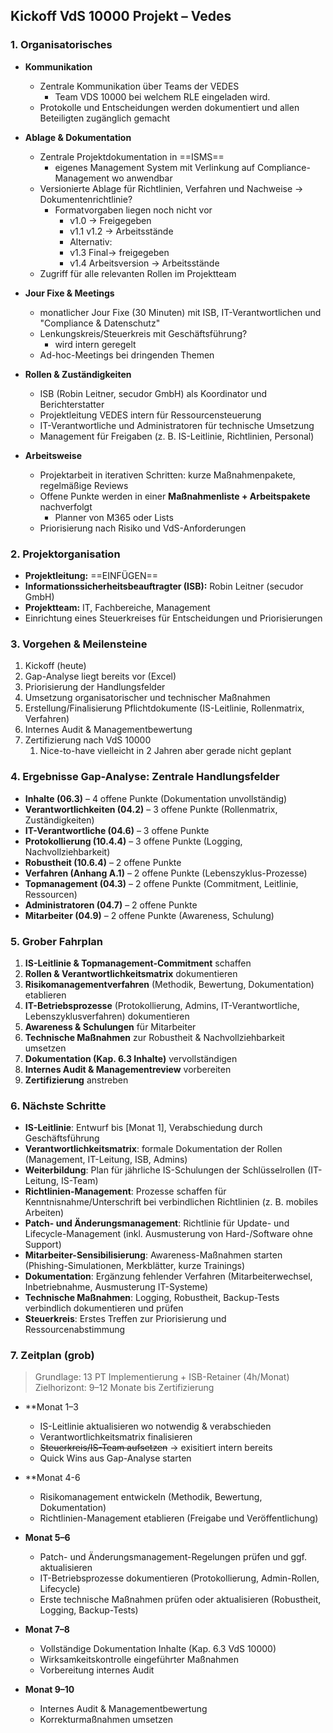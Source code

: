 ## Kickoff VdS 10000 Projekt – Vedes

### 1. Organisatorisches
- **Kommunikation**
  - Zentrale Kommunikation über Teams der VEDES 
	  - Team VDS 10000 bei welchem RLE eingeladen wird. 
  - Protokolle und Entscheidungen werden dokumentiert und allen Beteiligten zugänglich gemacht

- **Ablage & Dokumentation**
  - Zentrale Projektdokumentation in ==ISMS==
	  - eigenes Management System mit Verlinkung auf Compliance-Management wo anwendbar
  - Versionierte Ablage für Richtlinien, Verfahren und Nachweise -> Dokumentenrichtlinie? 
	  - Formatvorgaben liegen noch nicht vor
		  - v1.0 -> Freigegeben 
		  - v1.1 v1.2 -> Arbeitsstände
		- Alternativ:
		- v1.3 Final-> freigegeben
		- v1.4 Arbeitsversion -> Arbeitsstände
  - Zugriff für alle relevanten Rollen im Projektteam

- **Jour Fixe & Meetings**
  - monatlicher Jour Fixe (30 Minuten) mit ISB, IT-Verantwortlichen und "Compliance & Datenschutz"
  - Lenkungskreis/Steuerkreis mit Geschäftsführung?
	  - wird intern geregelt
  - Ad-hoc-Meetings bei dringenden Themen

- **Rollen & Zuständigkeiten**
  - ISB (Robin Leitner, secudor GmbH) als Koordinator und Berichterstatter
  - Projektleitung VEDES intern für Ressourcensteuerung
  - IT-Verantwortliche und Administratoren für technische Umsetzung
  - Management für Freigaben (z. B. IS-Leitlinie, Richtlinien, Personal)

- **Arbeitsweise**
  - Projektarbeit in iterativen Schritten: kurze Maßnahmenpakete, regelmäßige Reviews
  - Offene Punkte werden in einer **Maßnahmenliste + Arbeitspakete** nachverfolgt
	  - Planner von M365 oder Lists
  - Priorisierung nach Risiko und VdS-Anforderungen 

### 2. Projektorganisation
- **Projektleitung:** ==EINFÜGEN==
- **Informationssicherheitsbeauftragter (ISB):** Robin Leitner (secudor GmbH)  
- **Projektteam:** IT, Fachbereiche, Management  
- Einrichtung eines Steuerkreises für Entscheidungen und Priorisierungen  

### 3. Vorgehen & Meilensteine
1. Kickoff (heute)  
2. Gap-Analyse liegt bereits vor (Excel)  
3. Priorisierung der Handlungsfelder  
4. Umsetzung organisatorischer und technischer Maßnahmen  
5. Erstellung/Finalisierung Pflichtdokumente (IS-Leitlinie, Rollenmatrix, Verfahren)  
6. Internes Audit & Managementbewertung  
7. Zertifizierung nach VdS 10000 
	1. Nice-to-have vielleicht in 2 Jahren aber gerade nicht geplant

### 4. Ergebnisse Gap-Analyse: Zentrale Handlungsfelder
- **Inhalte (06.3)** – 4 offene Punkte (Dokumentation unvollständig)  
- **Verantwortlichkeiten (04.2)** – 3 offene Punkte (Rollenmatrix, Zuständigkeiten)  
- **IT-Verantwortliche (04.6)** – 3 offene Punkte  
- **Protokollierung (10.4.4)** – 3 offene Punkte (Logging, Nachvollziehbarkeit)  
- **Robustheit (10.6.4)** – 2 offene Punkte  
- **Verfahren (Anhang A.1)** – 2 offene Punkte (Lebenszyklus-Prozesse)  
- **Topmanagement (04.3)** – 2 offene Punkte (Commitment, Leitlinie, Ressourcen)  
- **Administratoren (04.7)** – 2 offene Punkte  
- **Mitarbeiter (04.9)** – 2 offene Punkte (Awareness, Schulung)  

### 5. Grober Fahrplan
1. **IS-Leitlinie & Topmanagement-Commitment** schaffen  
2. **Rollen & Verantwortlichkeitsmatrix** dokumentieren  
3. **Risikomanagementverfahren** (Methodik, Bewertung, Dokumentation) etablieren  
4. **IT-Betriebsprozesse** (Protokollierung, Admins, IT-Verantwortliche, Lebenszyklusverfahren) dokumentieren  
5. **Awareness & Schulungen** für Mitarbeiter  
6. **Technische Maßnahmen** zur Robustheit & Nachvollziehbarkeit umsetzen  
7. **Dokumentation (Kap. 6.3 Inhalte)** vervollständigen  
8. **Internes Audit & Managementreview** vorbereiten  
9. **Zertifizierung** anstreben  

### 6. Nächste Schritte

- **IS-Leitlinie**: Entwurf bis [Monat 1], Verabschiedung durch Geschäftsführung  
- **Verantwortlichkeitsmatrix**: formale Dokumentation der Rollen (Management, IT-Leitung, ISB, Admins)  
- **Weiterbildung**: Plan für jährliche IS-Schulungen der Schlüsselrollen (IT-Leitung, IS-Team)  
- **Richtlinien-Management**: Prozesse schaffen für Kenntnisnahme/Unterschrift bei verbindlichen Richtlinien (z. B. mobiles Arbeiten)  
- **Patch- und Änderungsmanagement**: Richtlinie für Update- und Lifecycle-Management (inkl. Ausmusterung von Hard-/Software ohne Support)  
- **Mitarbeiter-Sensibilisierung**: Awareness-Maßnahmen starten (Phishing-Simulationen, Merkblätter, kurze Trainings)  
- **Dokumentation**: Ergänzung fehlender Verfahren (Mitarbeiterwechsel, Inbetriebnahme, Ausmusterung IT-Systeme)  
- **Technische Maßnahmen**: Logging, Robustheit, Backup-Tests verbindlich dokumentieren und prüfen  
- **Steuerkreis**: Erstes Treffen zur Priorisierung und Ressourcenabstimmung  

### 7. Zeitplan (grob)

> Grundlage: 13 PT Implementierung + ISB-Retainer (4h/Monat)  
> Zielhorizont: 9–12 Monate bis Zertifizierung

- **Monat 1–3
  - IS-Leitlinie aktualisieren wo notwendig & verabschieden  
  - Verantwortlichkeitsmatrix finalisieren  
  - ~~Steuerkreis/IS-Team aufsetzen~~  -> exisitiert intern bereits
  - Quick Wins aus Gap-Analyse starten  

- **Monat 4-6 
  - Risikomanagement entwickeln (Methodik, Bewertung, Dokumentation)  
  - Richtlinien-Management etablieren (Freigabe und Veröffentlichung)  

- **Monat 5–6**  
  - Patch- und Änderungsmanagement-Regelungen prüfen und ggf. aktualisieren  
  - IT-Betriebsprozesse dokumentieren (Protokollierung, Admin-Rollen, Lifecycle)  
  - Erste technische Maßnahmen prüfen oder aktualisieren (Robustheit, Logging, Backup-Tests)  

- **Monat 7–8**  
  - Vollständige Dokumentation Inhalte (Kap. 6.3 VdS 10000)  
  - Wirksamkeitskontrolle eingeführter Maßnahmen  
  - Vorbereitung internes Audit  

- **Monat 9–10**  
  - Internes Audit & Managementbewertung  
  - Korrekturmaßnahmen umsetzen  
